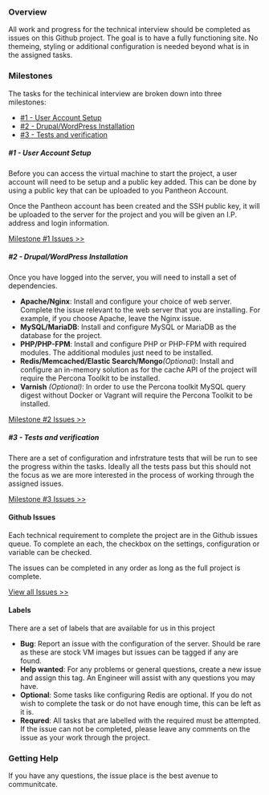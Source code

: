 ### Overview

All work and progress for the technical interview should be completed as issues on this Github project. The goal is to have a fully functioning site. No themeing, styling or additional configuration is needed beyond what is in the assigned tasks. 
 
### Milestones

The tasks for the techinical interview are broken down into three milestones: 

- [#1 - User Account Setup](/instructions.md#1---user-account-setup)
- [#2 - Drupal/WordPress Installation](/instructions.md#2---drupalwordpress-installation) 
- [#3 - Tests and verification](/instructions.md#3---tests-and-verification)

##### #1 - User Account Setup

Before you can access the virtual machine to start the project, a user account will need to be setup and a public key added. This can be done by using a public key that can be uploaded to you Pantheon Account.   

Once the Pantheon account has been created and the SSH public key, it will be uploaded to the server for the project and you will be given an I.P. address and login information.

[Milestone #1 Issues >>](https://github.com/timani/technical-interview/milestones/Objective%201%20-%20User%20Account%20Setup) 

##### #2 - Drupal/WordPress Installation

Once you have logged into the server, you will need to install a set of dependencies. 

- **Apache/Nginx**: Install and configure your choice of web server. Complete the issue relevant to the web server that you are installing. For example, if you choose Apache, leave the Nginx issue. 
- **MySQL/MariaDB**: Install and configure MySQL or MariaDB as the database for the project.
- **PHP/PHP-FPM**: Install and configure PHP or PHP-FPM with required modules. The additional modules just need to be installed.
- **Redis/Memcached/Elastic Search/Mongo**_(Optional)_: Install and configure an in-memory solution as for the cache API of the project
   will require the Percona Toolkit to be installed.
- **Varnish** _(Optional)_: In order to use the Percona toolkit MySQL query digest without Docker or Vagrant
   will require the Percona Toolkit to be installed.

[Milestone #2 Issues >>](https://github.com/timani/technical-interview/milestones/Objective%202%20-%20Drupal/WordPress%20Installation) 

##### #3 - Tests and verification

There are a set of configuration and infrstrature tests that will be run to see the progress within the tasks. Ideally all the tests pass but this should not the focus as we are more interested in the process of working through the assigned issues. 

[Milestone #3 Issues >>](https://github.com/timani/technical-interview/milestones/Objective%203%20-%20Tests%20and%20verification) 

#### Github Issues

Each technical requirement to complete the project are in the Github issues queue. To complete an each, the checkbox on the settings, configuration or variable can be checked. 

The issues can be completed in any order as long as the full project is complete.

[View all Issues >>](https://github.com/timani/technical-interview/issues) 

#### Labels

There are a set of labels that are available for us in this project 

- **Bug**: Report an issue with the configuration of the server. Should be rare as these are stock VM images but issues can be tagged if any are found. 
- **Help wanted**: For any problems or general questions, create a new issue and assign this tag. An Engineer will assist with any questions you may have.
- **Optional**: Some tasks like configuring Redis are optional. If you do not wish to complete the task or do not have enough time, this can be left as it is.  
- **Requred**: All tasks that are labelled with the required must be attempted. If the issue can not be completed, please leave any comments on the issue as your work through the project. 

### Getting Help

If you have any questions, the issue place is the best avenue to communitcate.

